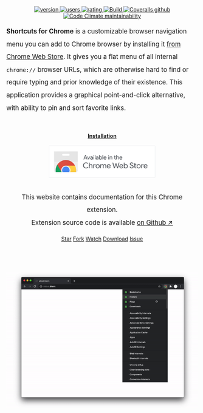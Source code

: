 <div style="text-align: center">
<a href="https://chrome.google.com/webstore/detail/jnmekaomnicdcpgdndekkmojfomifjal">
<img src="https://img.shields.io/chrome-web-store/v/jnmekaomnicdcpgdndekkmojfomifjal?label=latest%20release&color=2196F3&style=flat" alt="version"/>
</a> 
<a href="https://chrome.google.com/webstore/detail/jnmekaomnicdcpgdndekkmojfomifjal">
<img src="https://img.shields.io/chrome-web-store/users/jnmekaomnicdcpgdndekkmojfomifjal?style=flat" alt="users">
</a> 
<a href="https://chrome.google.com/webstore/detail/jnmekaomnicdcpgdndekkmojfomifjal">
<img src="https://img.shields.io/chrome-web-store/stars/jnmekaomnicdcpgdndekkmojfomifjal?style=flat" alt="rating" />
</a>
<a href="https://github.com/MobileFirstLLC/shortcuts-for-chrome/actions/workflows/test.yml">
<img alt="Build" src="https://github.com/MobileFirstLLC/shortcuts-for-chrome/actions/workflows/test.yml/badge.svg">
</a>
<a href="https://coveralls.io/github/MobileFirstLLC/shortcuts-for-chrome">
<img alt="Coveralls github" src="https://img.shields.io/coveralls/github/MobileFirstLLC/shortcuts-for-chrome?style=flat">
</a>
<a href="https://codeclimate.com/github/MobileFirstLLC/shortcuts-for-chrome/maintainability">
<img alt="Code Climate maintainability" src="https://img.shields.io/codeclimate/maintainability/MobileFirstLLC/shortcuts-for-chrome?style=flat">
</a>
</div>

<p style="font-size: 120%; line-height: 2; margin: 1rem 0 3rem 0;">
<strong>Shortcuts for Chrome</strong> is a customizable browser navigation menu you can add to Chrome browser
by installing it <a rel="nofollow noreferrer" href="https://chrome.google.com/webstore/detail/jnmekaomnicdcpgdndekkmojfomifjal" target="_blank">from Chrome Web Store</a>.
It gives you a flat menu of all internal <code>chrome://</code> browser URLs, which are otherwise hard to find
or require typing and prior knowledge of their existence. This application provides a graphical point-and-click alternative,
with ability to pin and sort favorite links. 
</p>

<a style="margin:1rem auto 2rem auto; display:table; text-align: center"
href="https://chrome.google.com/webstore/detail/jnmekaomnicdcpgdndekkmojfomifjal">
<strong>Installation</strong><br/><br/>
<img alt="install at chrome web store" style="max-width: 100%; width: 280px;"
src="https://raw.githubusercontent.com/MobileFirstLLC/shortcuts-for-chrome/main/assets/badge.png"/>
</a>


<div style="text-align:center">
<p style="font-size: 120%; line-height: 2; margin:1rem auto;">
This website contains documentation for this Chrome extension. 
<br/>
Extension source code is available <a href='https://github.com/MobileFirstLLC/shortcuts-for-chrome'>on Github ↗</a>
</p>

<a class="github-button" href="https://github.com/MobileFirstLLC/shortcuts-for-chrome" data-color-scheme="light" data-icon="octicon-star" data-size="large" aria-label="Star MobileFirstLLC/shortcuts-for-chrome on GitHub">
Star</a>
<a class="github-button" href="https://github.com/MobileFirstLLC/shortcuts-for-chrome/fork" data-color-scheme="light" data-icon="octicon-repo-forked" data-size="large" aria-label="Fork MobileFirstLLC/shortcuts-for-chrome on GitHub">
Fork</a>
<a class="github-button" href="https://github.com/MobileFirstLLC/shortcuts-for-chrome/subscription" data-color-scheme="light" data-icon="octicon-eye" data-size="large" aria-label="Watch MobileFirstLLC/shortcuts-for-chrome on GitHub">
Watch</a>
<a class="github-button" href="https://github.com/MobileFirstLLC/shortcuts-for-chrome/archive/main.zip" data-color-scheme="light" data-icon="octicon-download" data-size="large" aria-label="Download MobileFirstLLC/shortcuts-for-chrome on GitHub">
Download</a>
<a class="github-button" href="https://github.com/MobileFirstLLC/shortcuts-for-chrome/issues" data-color-scheme="light" data-icon="octicon-issue-opened" data-size="large" aria-label="Issue MobileFirstLLC/shortcuts-for-chrome on GitHub">
Issue</a>

<br/><br/><br/>


</div>

<p style="text-align:center">
<img src="https://raw.githubusercontent.com/MobileFirstLLC/shortcuts-for-chrome/main/assets/preview.gif" alt="preview" />
</p>





